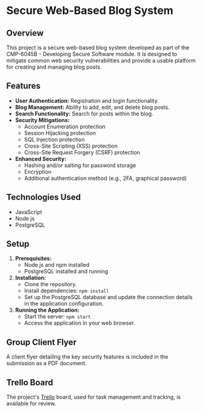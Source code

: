 # Secure Web-Based Blog System

## Overview

This project is a secure web-based blog system developed as part of the CMP-6045B - Developing Secure Software module. It is designed to mitigate common web security vulnerabilities and provide a usable platform for creating and managing blog posts.

## Features

* **User Authentication:** Registration and login functionality.
* **Blog Management:** Ability to add, edit, and delete blog posts.
* **Search Functionality:** Search for posts within the blog.
* **Security Mitigations:**
    * Account Enumeration protection
    * Session Hijacking protection
    * SQL Injection protection
    * Cross-Site Scripting (XSS) protection
    * Cross-Site Request Forgery (CSRF) protection
* **Enhanced Security:**
    * Hashing and/or salting for password storage
    * Encryption
    * Additional authentication method (e.g., 2FA, graphical password)

## Technologies Used

* JavaScript
* Node.js
* PostgreSQL

## Setup

1.  **Prerequisites:**
    * Node.js and npm installed
    * PostgreSQL installed and running
2.  **Installation:**
    * Clone the repository.
    * Install dependencies: `npm install`
    * Set up the PostgreSQL database and update the connection details in the application configuration.
3.  **Running the Application:**
    * Start the server: `npm start`
    * Access the application in your web browser.

## Group Client Flyer

A client flyer detailing the key security features is included in the submission as a PDF document.

## Trello Board

The project's [Trello](https://trello.com/b/YG88tGfh/dss2024-25-002-ug08) board, used for task management and tracking, is available for review.

<!-- ## Project Structure -->

<!-- * \`\`\`
    /
    ├── README.md
    ├── ... (other project files and directories)
    ├── client-flyer.pdf (Group Client Flyer)
    └── ...
    \`\`\` -->

<!-- ## How to Load and Run the Code

(Details on specific commands, database setup, environment variables, etc.) -->
